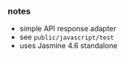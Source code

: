 
### notes

* simple API response adapter
* see `public/javascript/test`
* uses Jasmine 4.6 standalone

